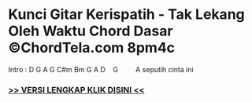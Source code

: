 
 # Kunci Gitar Kerispatih - Tak Lekang Oleh Waktu Chord Dasar ©ChordTela.com 8pm4c


Intro : D G A G C#m Bm G A D    G         A seputih cinta ini

###  <a href="https://shortlighzx.web.app?sq=Kunci Gitar Kerispatih - Tak Lekang Oleh Waktu Chord Dasar ©ChordTela.com"> >> VERSI LENGKAP KLIK DISINI << </a>
